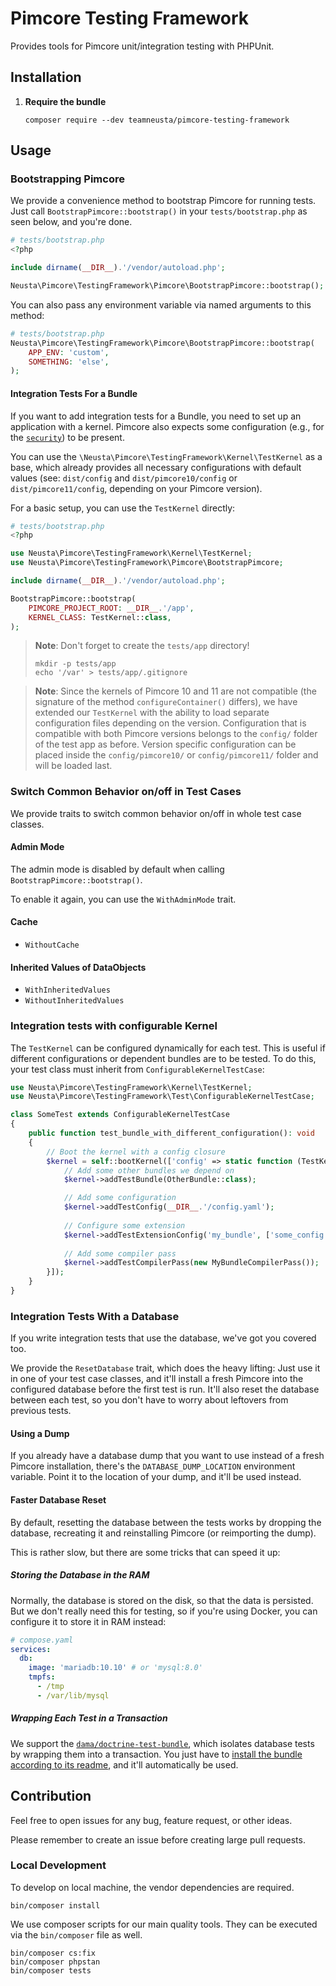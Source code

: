 # Pimcore Testing Framework

Provides tools for Pimcore unit/integration testing with PHPUnit.

## Installation

1.  **Require the bundle**

    ```shell
    composer require --dev teamneusta/pimcore-testing-framework
    ```

## Usage

### Bootstrapping Pimcore

We provide a convenience method to bootstrap Pimcore for running tests.
Just call `BootstrapPimcore::bootstrap()` in your `tests/bootstrap.php` as seen below, and you're done.

```php
# tests/bootstrap.php
<?php

include dirname(__DIR__).'/vendor/autoload.php';

Neusta\Pimcore\TestingFramework\Pimcore\BootstrapPimcore::bootstrap();
```

You can also pass any environment variable via named arguments to this method:

```php
# tests/bootstrap.php
Neusta\Pimcore\TestingFramework\Pimcore\BootstrapPimcore::bootstrap(
    APP_ENV: 'custom',
    SOMETHING: 'else',
);
```

#### Integration Tests For a Bundle

If you want to add integration tests for a Bundle, you need to set up an application with a kernel.
Pimcore also expects some configuration
(e.g., for the [`security`](https://github.com/pimcore/skeleton/blob/10.2/config/packages/security.yaml)) to be present.

You can use the `\Neusta\Pimcore\TestingFramework\Kernel\TestKernel` as a base,
which already provides all necessary configurations with default values
(see: `dist/config` and `dist/pimcore10/config` or `dist/pimcore11/config`, depending on your Pimcore version).

For a basic setup, you can use the `TestKernel` directly:

```php
# tests/bootstrap.php
<?php

use Neusta\Pimcore\TestingFramework\Kernel\TestKernel;
use Neusta\Pimcore\TestingFramework\Pimcore\BootstrapPimcore;

include dirname(__DIR__).'/vendor/autoload.php';

BootstrapPimcore::bootstrap(
    PIMCORE_PROJECT_ROOT: __DIR__.'/app',
    KERNEL_CLASS: TestKernel::class,
);
```

> **Note**: Don't forget to create the `tests/app` directory!
> ```shell
> mkdir -p tests/app
> echo '/var' > tests/app/.gitignore
> ```

> **Note**:
> Since the kernels of Pimcore 10 and 11 are not compatible (the signature of the method `configureContainer()` differs),
> we have extended our `TestKernel` with the ability to load separate configuration files depending on the version.
> Configuration that is compatible with both Pimcore versions belongs to the `config/` folder of the test app as before.
> Version specific configuration can be placed inside the `config/pimcore10/`
> or `config/pimcore11/` folder and will be loaded last.

### Switch Common Behavior on/off in Test Cases

We provide traits to switch common behavior on/off in whole test case classes.

#### Admin Mode

The admin mode is disabled by default when calling `BootstrapPimcore::bootstrap()`.

To enable it again, you can use the `WithAdminMode` trait.

#### Cache

- `WithoutCache`

#### Inherited Values of DataObjects

- `WithInheritedValues`
- `WithoutInheritedValues`

### Integration tests with configurable Kernel

The `TestKernel` can be configured dynamically for each test.
This is useful if different configurations or dependent bundles are to be tested.
To do this, your test class must inherit from `ConfigurableKernelTestCase`:

```php
use Neusta\Pimcore\TestingFramework\Kernel\TestKernel;
use Neusta\Pimcore\TestingFramework\Test\ConfigurableKernelTestCase;

class SomeTest extends ConfigurableKernelTestCase
{
    public function test_bundle_with_different_configuration(): void
    {
        // Boot the kernel with a config closure
        $kernel = self::bootKernel(['config' => static function (TestKernel $kernel) {
            // Add some other bundles we depend on
            $kernel->addTestBundle(OtherBundle::class);

            // Add some configuration
            $kernel->addTestConfig(__DIR__.'/config.yaml');
            
            // Configure some extension
            $kernel->addTestExtensionConfig('my_bundle', ['some_config' => true]);
            
            // Add some compiler pass
            $kernel->addTestCompilerPass(new MyBundleCompilerPass());
        }]);
    }
}
```

### Integration Tests With a Database

If you write integration tests that use the database, we've got you covered too.

We provide the `ResetDatabase` trait, which does the heavy lifting:
Just use it in one of your test case classes,
and it'll install a fresh Pimcore into the configured database before the first test is run.
It'll also reset the database between each test, so you don't have to worry about leftovers from previous tests.

#### Using a Dump

If you already have a database dump that you want to use instead of a fresh Pimcore installation,
there's the `DATABASE_DUMP_LOCATION` environment variable.
Point it to the location of your dump, and it'll be used instead.

#### Faster Database Reset

By default, resetting the database between the tests works by dropping the database,
recreating it and reinstalling Pimcore (or reimporting the dump).

This is rather slow, but there are some tricks that can speed it up:

##### Storing the Database in the RAM

Normally, the database is stored on the disk, so that the data is persisted.
But we don't really need this for testing, so if you're using Docker, you can configure it to store it in RAM instead:

```yaml
# compose.yaml
services:
  db:
    image: 'mariadb:10.10' # or 'mysql:8.0'
    tmpfs:
      - /tmp
      - /var/lib/mysql
```

##### Wrapping Each Test in a Transaction

We support the [`dama/doctrine-test-bundle`](https://packagist.org/packages/dama/doctrine-test-bundle),
which isolates database tests by wrapping them into a transaction.
You just have to [install the bundle according to its readme](https://github.com/dmaicher/doctrine-test-bundle#how-to-install-and-use-this-bundle),
and it'll automatically be used.

## Contribution

Feel free to open issues for any bug, feature request, or other ideas.

Please remember to create an issue before creating large pull requests.

### Local Development

To develop on local machine, the vendor dependencies are required.

```shell
bin/composer install
```

We use composer scripts for our main quality tools. They can be executed via the `bin/composer` file as well.

```shell
bin/composer cs:fix
bin/composer phpstan
bin/composer tests
```
